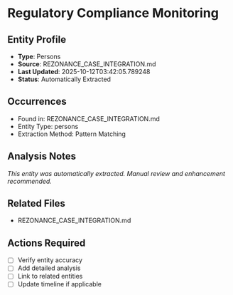# Regulatory Compliance Monitoring

## Entity Profile
- **Type**: Persons
- **Source**: REZONANCE_CASE_INTEGRATION.md
- **Last Updated**: 2025-10-12T03:42:05.789248
- **Status**: Automatically Extracted

## Occurrences
- Found in: REZONANCE_CASE_INTEGRATION.md
- Entity Type: persons
- Extraction Method: Pattern Matching

## Analysis Notes
*This entity was automatically extracted. Manual review and enhancement recommended.*

## Related Files
- REZONANCE_CASE_INTEGRATION.md

## Actions Required
- [ ] Verify entity accuracy
- [ ] Add detailed analysis
- [ ] Link to related entities
- [ ] Update timeline if applicable
